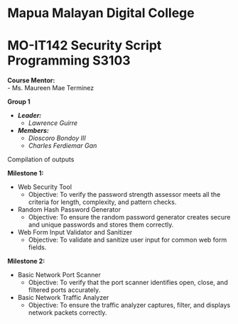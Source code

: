 # Mapua Malayan Digital College<br>
# MO-IT142 Security Script Programming S3103<br>

<b>Course Mentor:</b><br>
    - Ms. Maureen Mae Terminez
    
<b>Group 1</b>
- <b><i>Leader:</i></b>
    - <i>Lawrence Guirre</i>
- <b><i>Members:</i></b>     
    - <i>Dioscoro Bondoy III</i>
    - <i>Charles Ferdiemar Gan</i>

Compilation of outputs<br>

<b>Milestone 1:</b> 
- Web Security Tool
    - Objective: To verify the password strength assessor meets all the criteria for length, complexity, and pattern checks.
- Random Hash Password Generator
    - Objective: To ensure the random password generator creates secure and unique passwords and stores them correctly.
- Web Form Input Validator and Sanitizer
    - Objective: To validate and sanitize user input for common web form fields.

<b>Milestone 2:</b>
- Basic Network Port Scanner
    - Objective: To verify that the port scanner identifies open, close, and filtered ports accurately.
- Basic Network Traffic Analyzer
    - Objective: To ensure the traffic analyzer captures, filter, and displays network packets correctly.
  
